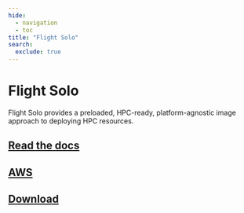 ```yaml
---
hide:
  - navigation
  - toc
title: "Flight Solo"
search:
  exclude: true
---
```


<div class="solo-container no-tabs">
  <div class="md-sidebar md-sidebar--primary"></div>
  <div class="solo-content">
    <h1>Flight Solo</h1>
    <p>
      Flight Solo provides a preloaded, HPC-ready, platform-agnostic 
      image approach to deploying HPC resources.
    </p>
    <div class="solo-card-container">
      <a class="solo-card"
         href="../docs/flight-solo">
        <h2>Read the docs</h2>
      </a>
      <a class="solo-card"
         href="https://aws.amazon.com/marketplace/pp/prodview-q5u533n6b34oc?sr=0-1&ref_=beagle&applicationId=AWSMPContessa"
         target="_blank"
      >
        <h2>AWS</h2>
      </a>
      <a class="solo-card" href="https://repo.openflighthpc.org/?prefix=images/FlightSolo/"
         target="_blank"
      >
        <h2>Download</h2>
      </a>
    </div>
  </div>
  <div class="md-sidebar md-sidebar--secondary"></div>
</div>
